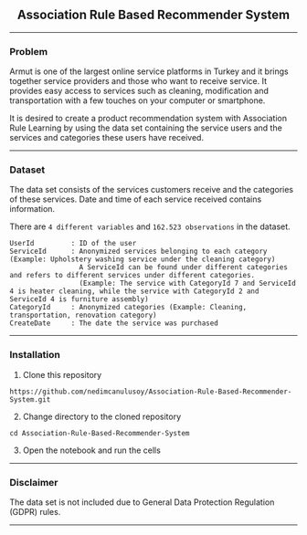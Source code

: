 <div style="font-style: bold; text-align: center;" markdown="1">

## Association Rule Based Recommender System 

</div>

---

### Problem

Armut is one of the largest online service platforms in Turkey and it brings together service providers and those who
want to receive service. It provides easy access to services such as cleaning, modification and transportation with a
few touches on your computer or smartphone.

It is desired to create a product recommendation system with Association Rule Learning by using the data set containing
the service users and the services and categories these users have received.

---

### Dataset

The data set consists of the services customers receive and the categories of these services. Date and time of each service received
contains information.

There are `4 different variables` and `162.523 observations` in the dataset.

    UserId         : ID of the user
    ServiceId      : Anonymized services belonging to each category (Example: Upholstery washing service under the cleaning category)
                     A ServiceId can be found under different categories and refers to different services under different categories.
                     (Example: The service with CategoryId 7 and ServiceId 4 is heater cleaning, while the service with CategoryId 2 and ServiceId 4 is furniture assembly)       
    CategoryId     : Anonymized categories (Example: Cleaning, transportation, renovation category)
    CreateDate     : The date the service was purchased

---

### Installation

1. Clone this repository

```
https://github.com/nedimcanulusoy/Association-Rule-Based-Recommender-System.git
```

2. Change directory to the cloned repository

```
cd Association-Rule-Based-Recommender-System
```

3. Open the notebook and run the cells

---

### Disclaimer

The data set is not included due to General Data Protection Regulation (GDPR) rules.

---

